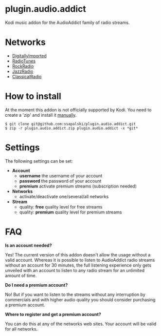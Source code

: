 # plugin.audio.addict
Kodi music addon for the AudioAddict family of radio streams.

# Networks
  * [DigitallyImported](http://www.di.fm)
  * [RadioTunes](http://www.radiotunes.com)
  * [RockRadio](http://www.rockradio.com)
  * [JazzRadio](http://www.jazzradio.com)
  * [ClassicalRadio](http://www.classicalradio.com)
  
# How to install
At the moment this addon is not officially supported by Kodi. You need to create a 'zip' and install it [manually](http://kodi.wiki/view/HOW-TO:Install_add-ons_from_zip_files).
```
$ git clone git@github.com:ssapalski/plugin.audio.addict.git
$ zip -r plugin.audio.addict.zip plugin.audio.addict -x *git*
```

# Settings
The following settings can be set:
  * **Account**
    * **username** the username of your account
    * **password** the password of your account
    * **premium** activate premium streams (subscription needed)
  * **Networks**
    * activate/deactivate one/several/all networks
  * **Stream**
    * quality: **free** quality level for free streams
    * quality: **premium** quality level for premium streams

# FAQ
**Is an account needed?**

Yes! The current version of this addon doesn't allow the usage without a valid account. Whereas it is possible to listen to AudioAddict radio streams without an account for 30 minutes, the full listening experience only gets unveiled with an account to listen to any radio stream for an unlimited amount of time.

**Do I need a premium account?**

No! But if you want to listen to the streams without any interruption by commercials and with higher audio quality you should consider purchasing a premium account.

**Where to register and get a premium account?**

You can do this at any of the networks web sites. Your account will be valid for all networks.
